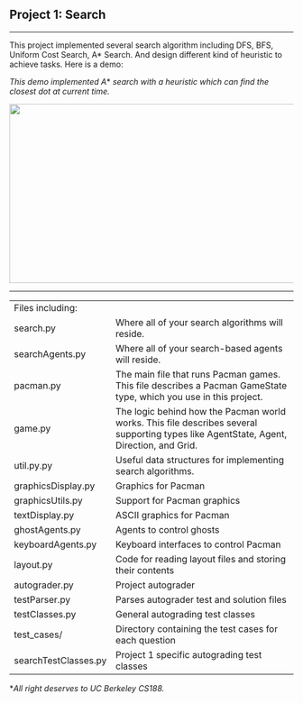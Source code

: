 ## Project 1: Search
---
This project implemented several search algorithm including DFS, BFS, Uniform Cost Search, A\* Search. And design different kind of heuristic to achieve tasks. Here is a demo:

 *This demo implemented A*\* *search with a heuristic which can find the closest dot at current time.*

<img src="https://raw.githubusercontent.com/zmh1995105/cs188_2018Fall/master/search/demo2.gif"  height="318" width="510">

---

<table>
<tr>
    <td colspan="2"> Files including: </td>
</tr>
<tr> 
    <td> search.py </td>
    <td> Where all of your search algorithms will reside. </td>
</tr>

<tr>
    <td> searchAgents.py</td>
    <td> Where all of your search-based agents will reside. </td>
</tr>
<tr>
    <td> pacman.py </td>
    <td> The main file that runs Pacman games. This file describes a Pacman GameState type, which you use in this project. </td>
</tr>
<tr>
    <td> game.py </td>
    <td> The logic behind how the Pacman world works. This file describes several supporting types like AgentState, Agent, Direction, and Grid. </td>
</tr>
<tr>
    <td> util.py.py </td>
    <td> Useful data structures for implementing search algorithms. </td>
</tr>
<tr>
    <td> graphicsDisplay.py </td>
    <td> Graphics for Pacman </td>
</tr>

<tr>
    <td> graphicsUtils.py </td>
    <td> Support for Pacman graphics </td>
</tr>

<tr>
    <td> textDisplay.py </td>
    <td> ASCII graphics for Pacman </td>
</tr>

<tr>
    <td> ghostAgents.py </td>
    <td> Agents to control ghosts </td>
</tr>

<tr>
    <td> keyboardAgents.py </td>
    <td> Keyboard interfaces to control Pacman </td>
</tr>

<tr>
    <td> layout.py </td>
    <td> Code for reading layout files and storing their contents </td>
</tr>

<tr>
    <td> autograder.py </td>
    <td> Project autograder </td>
</tr>

<tr>
    <td> testParser.py </td>
    <td> Parses autograder test and solution files </td>
</tr>

<tr>
    <td> testClasses.py </td>
    <td> General autograding test classes </td>
</tr>

<tr>
    <td> test_cases/ </td>
    <td> Directory containing the test cases for each question </td>
</tr>

<tr>
    <td> searchTestClasses.py </td>
    <td> Project 1 specific autograding test classes </td>
</tr>

</table>

\**All right deserves to UC Berkeley CS188.*
